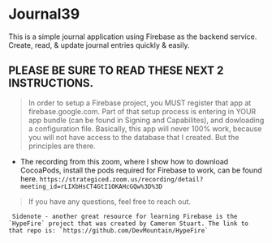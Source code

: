 # Journal39
This is a simple journal application using Firebase as the backend service. Create, read, &amp; update journal entries quickly &amp; easily. 

## PLEASE BE SURE TO READ THESE NEXT 2 INSTRUCTIONS.

> In order to setup a Firebase project, you MUST register that app at firebase.google.com. Part of that setup process is entering in YOUR app bundle (can be found in Signing and Capabilites), and dowloading a configuration file. Basically, this app will never 100% work, because you will not have access to the database that I created. But the principles are there. 

* The recording from this zoom, where I show how to download CocoaPods, install the pods required for Firebase to work, can be found here. `https://strategiced.zoom.us/recording/detail?meeting_id=rLIXbHsCT4GtI1OKAHcGQw%3D%3D`

> If you have any questions, feel free to reach out. 

```
 Sidenote - another great resource for learning Firebase is the `HypeFire` project that was created by Cameron Stuart. The link to that repo is: `https://github.com/DevMountain/HypeFire`
 
```
